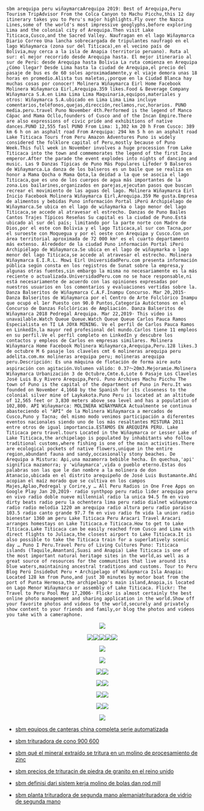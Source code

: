 
```
sbm arequipa peru wiñaymarcaArequipa 2019: Best of Arequipa,Peru Tourism TripAdvisor From the Colca Canyon to Machu Picchu,this 12 day itinerary takes you to Peru's major highlights.Fly over the Nazca Lines,some of the world's most impressive geoglyphs,before exploring Lima and the colonial city of Arequipa.Then visit Lake Titicaca,Cusco,and the Sacred Valley. Naufragan en el lago Wiñaymarca Diario Correo Una lancha sobrecargada de tripulantes naufragó en el lago Wiñaymarca (zona sur del Titicaca),en el vecino país de Bolivia,muy cerca a la isla de Anapia (territorio peruano). Ruta al sur: el mejor recorrido desde Arequipa hasta. El mejor itinerario al sur de Perú: desde Arequipa hasta Bolivia La ruta comienza en Arequipa ¿Cómo llegar? Desde Lima hasta la ciudad de Arequipa,el precio del pasaje de bus es de 60 soles aproximadamente,y el viaje demora unas 18 horas en promedio.Alista tus maletas,¡porque en la Ciudad Blanca hay muchas cosas por conocer! Molinera Wiñaymarca Eirl Home Facebook Molinera Wiñaymarca Eirl,Arequipa.359 likes.Food & Beverage Company Wiñaymarca S.A.en Lima Lima Lima Maquinaria,equipos,materiales y otros: Wiñaymarca S.A.ubicado en Lima Lima Lima incluye comentarios,teléfonos,quejas,dirección,reclamos,ruc,horarios. PUNO media.peru.travel Puno November 4th.Performed is the legend of Manco Cápac and Mama Ocllo,founders of Cusco and of the Incan Empire.There are also expressions of civic pride and exhibitions of native dances.PUNO 12,555 fasl PUNO From Lima: 1,302 km 20 h From Cusco: 389 km 6 h on an asphalt road From Arequipa: 294 km 5 h on an asphalt road Lake Titicaca Tours from Peru Amazon Adventures Puno is widely considered the folklore capital of Peru,mostly because of Puno Week.This full week in November involves a huge procession from Lake Titicaca into the town and commemorates the legend of the first Inca emperor.After the parade the event explodes into nights of dancing and music. Las 9 Danzas Típicas de Puno Más Populares Lifeder 9 Balseros de Wiñaymarca.La danza de los balseros es un baile que se realiza en honor a Mama Qocha o Mama Qota,la deidad a la que se asocia el lago Titicaca,que es uno de los cuerpos de agua más importantes de la zona.Los bailarines,organizados en parejas,ejecutan pasos que buscan recrear el movimiento de las aguas del lago. Molinera Wiñaymarca Eirl Inicio Facebook Molinera Wiñaymarca Eirl,Arequipa.359 Me gusta.Empresa de alimentos y bebidas Puno información Portal iPerú Archipiélago de Wiñaymarca.Se ubica en el lago de wiñaymarka o lago menor del lago Titicaca,se accede al atravesar el estrecho. Danzas de Puno Bailes Cantos Trajes Típicos Reseñas Su capital es la ciudad de Puno.Está ubicado al sur del país; limitando por la parte norte con Madre de Dios,por el este con Bolivia y el lago Titicaca,al sur con Tacna,por el suroeste con Moquegua y por el oeste con Arequipa y Cusco.Con un área territorial aproximada de 72 000 km² es el cuarto departamento más extenso. Alrededor de la ciudad Puno información Portal iPerú Archipiélago de Wiñaymarca.Se ubica en el lago de wiñaymarka o lago menor del lago Titicaca,se accede al atravesar el estrecho. Molinera Wiñaymarca E.I.R.L. Mowi Eirl UniversidadPeru.com presenta información pública según consta en los registros de Sunat sobre la empresa,y algunas otras fuentes,sin embargo la misma no necesariamente es la más reciente o actualizada.UniversidadPeru.com no se hace responsable,ni está necesariamente de acuerdo con las opiniones expresadas por nuestros usuarios en los comentarios y evaluaciones vertidas sobre la. Danza Balseritos de Wiñaymarca C.A.F.Inampu Concurso. Mar 20,2015· Danza Balseritos de Wiñaymarca por el Centro de Arte Folclórico Inampu que ocupó el 1er Puesto con 90.0 Puntos,Categoría Autóctonos en el Concurso de Danzas Folclóricas de Ampliación. Danza Balseritos de Wiñaymarca 2018 Pedregal Arequipa. Mar 22,2019· This video is unavailable.Watch Queue Queue.Watch Queue Queue Carlos Pauca Ramos Especialista en TI LA JOYA MINING. Ve el perfil de Carlos Pauca Ramos en LinkedIn,la mayor red profesional del mundo.Carlos tiene 11 empleos en su perfil.Ve el perfil completo en LinkedIn y descubre los contactos y empleos de Carlos en empresas similares. Molinera Wiñaymarca Home Facebook Molinera Wiñaymarca,Arequipa,Peru.128 likes.3 de octubre M 6 pasaje los claveles cmt 6 molineras arequipa peru adelita.com.mx molineras arequipa peru; molineras arequipa peru.Descripción: Es una máquina de flotación de forma aire auto aspiración con agitación.Volumen válido: 0.37～20m3.Mejoramie.Molinera Wiñaymarca Urbanización 3 de Octubre,Cmte.6,Lote 6 Pasaje Los Claveles José Luis B.y Rivero Arequipa,Perú. Puno Archives Machu Picchu The town of Puno is the capital of the department of Puno in Peru.It was founded on November 4,1668 by the Spanish for its closeness to the colonial silver mine of Laykakota.Puno Peru is located at an altitude of 12,565 feet or 3,830 meters above sea level and has a population of 102,800. API Wiñaymarca: MOLINERA WIÑAYMARCA Actualmente se continua abasteciendo el "API" de la Molinera Wiñaymarca a mercados de Cusco,Puno y Tacna; del mismo modo venimos participación a diferentes eventos nacionales siendo uno de los más resaltantes MISTURA 2011 entre otros de igual importancia.ESTAMOS EN AREQUIPA PERU. Lake Titicaca peru travel.tours Located in the Wiñaymarca or Lesser Lake of Lake Titicaca,the archipelago is populated by inhabitants who follow traditional customs,where fishing is one of the main activities.There are ecological pockets of native flowers,unique in the entire region,abundant fauna and sandy,occasionally stony beaches. De Arequipa a Mistura: Api,una mazamorra bebible hecha. En quechua,'api' significa mazamorra; y 'wiñaymarca',vida o pueblo eterno.Estas dos palabras son las que le dan nombre a la molinera de don Atanacio,ubicada en el distrito arequipeño de José Luis Bustamante.Ahí acopian el maíz morado que se cultiva en los campos Majes,Aplao,Pedregal y Corire,y … All Peru Radios in One Free Apps on Google Play Jan 20,2019· radio synthpop peru radio lider arequipa peru en vivo radio doble nueve millennial radio la unica 94.5 fm en vivo dirty beats radio peru la ochentera lima peru radio dialnet wiñaymarca radio radio melodia 1220 am arequipa radio altura peru radio paraiso 103.5 radio canto grande 97.7 fm en vivo radio fm vida la union radio bienestar 1360 am peru Lake Titicaca Peru Aracari Travel Aracari arranges homestays on Lake Titicaca.e Titicaca.How to get to Lake Titicaca.Lake Titicaca can be easily reached from Cusco and Lima with direct flights to Juliaca,the closest airport to Lake Titicaca.It is also possible to take the Titicaca train for a superlatively scenic day … Puno I Peru.Travel Peru of Living Cultures Puno: Titicaca islands (Taquile,Amantaní,Suasi and Anapia) Lake Titicaca is one of the most important natural heritage sites in the world,as well as a great source of resources for the communities that live around its blue waters,maintaining ancestral traditions and customs. Tour to Peru Blog Perú InsideOut Peru • Archipelago of Wiñaymarca Isla Anapia: Located 128 km from Puno,and just 30 minutes by motor boat from the port of Punta Hermosa,the archipelago's main island,Anapia,is located on Lago Menor Wiñaymarca or assembly of Lake Titicaca. Flickr: The Travel to Peru Pool May 17,2006· Flickr is almost certainly the best online photo management and sharing application in the world.Show off your favorite photos and videos to the world,securely and privately show content to your friends and family,or blog the photos and videos you take with a cameraphone. 
```

<div align="center">

<a href="https://es-crusher.shibang-china.com/github&k=sbm+arequipa+peru+wi%C3%B1aymarca"><img src="https://static.shibang-china.com/es/crusher/logo.jpg"></a>

<a href="https://es-crusher.shibang-china.com/github&k=sbm+arequipa+peru+wi%C3%B1aymarca"><img src="https://static.shibang-china.com/es/crusher/index.jpg"></a><a href="https://es-crusher.shibang-china.com/material.htmlgithub&k=sbm+arequipa+peru+wi%C3%B1aymarca"><img src="https://static.shibang-china.com/es/crusher/material.jpg"></a><a href="https://es-crusher.shibang-china.com/application.htmlgithub&k=sbm+arequipa+peru+wi%C3%B1aymarca"><img src="https://static.shibang-china.com/es/crusher/application.jpg"></a><a href="https://es-crusher.shibang-china.com/aboutus.htmlgithub&k=sbm+arequipa+peru+wi%C3%B1aymarca"><img src="https://static.shibang-china.com/es/crusher/aboutus.jpg"></a><a href="https://es-crusher.shibang-china.com/contact.htmlgithub&k=sbm+arequipa+peru+wi%C3%B1aymarca"><img src="https://static.shibang-china.com/es/crusher/contact.jpg"></a>

<a href="https://es-crusher.shibang-china.com/github&k=sbm+arequipa+peru+wi%C3%B1aymarca"><img src="https://static.shibang-china.com/es/crusher/banner.jpg"></a>

<a href="https://swt.shibang-china.com/github&k=sbm+arequipa+peru+wi%C3%B1aymarca"><img src="https://static.shibang-china.com/es/crusher/text.jpg"></a>

<a href="https://swt.shibang-china.com/github&k=sbm+arequipa+peru+wi%C3%B1aymarca"><img src="https://static.shibang-china.com/es/crusher/chat.jpg"></a><a href="https://es-crusher.shibang-china.com/contact.htmlgithub&k=sbm+arequipa+peru+wi%C3%B1aymarca"><img src="https://static.shibang-china.com/es/crusher/message.jpg"></a>

<a href="https://es-crusher.shibang-china.com/products/pe.htmlgithub&k=sbm+arequipa+peru+wi%C3%B1aymarca"><img src="https://static.shibang-china.com/es/crusher/pe.jpg"></a><a href="https://es-crusher.shibang-china.com/products/pf.htmlgithub&k=sbm+arequipa+peru+wi%C3%B1aymarca"><img src="https://static.shibang-china.com/es/crusher/pf.jpg"></a>

<a href="https://es-crusher.shibang-china.com/products/hpt.htmlgithub&k=sbm+arequipa+peru+wi%C3%B1aymarca"><img src="https://static.shibang-china.com/es/crusher/hpt.jpg"></a><a href="https://es-crusher.shibang-china.com/products/vsi.htmlgithub&k=sbm+arequipa+peru+wi%C3%B1aymarca"><img src="https://static.shibang-china.com/es/crusher/vsi.jpg"></a>

<a href="https://es-crusher.shibang-china.com/products/klv.htmlgithub&k=sbm+arequipa+peru+wi%C3%B1aymarca"><img src="https://static.shibang-china.com/es/crusher/klv.jpg"></a><a href="https://es-crusher.shibang-china.com/products/portable.htmlgithub&k=sbm+arequipa+peru+wi%C3%B1aymarca"><img src="https://static.shibang-china.com/es/crusher/portable.jpg"></a>

<a href="https://swt.shibang-china.com/github&k=sbm+arequipa+peru+wi%C3%B1aymarca"><img src="https://static.shibang-china.com/es/crusher/case.jpg"></a>

</div>


* [sbm equipos de canteras china completa serie automatizada](sbm%20equipos%20de%20canteras%20china%20completa%20serie%20automatizada.md)

* [sbm trituradora de cono 900 600](sbm%20trituradora%20de%20cono%20900%20600.md)

* [sbm qué el mineral extraído se tritura en un molino de procesamiento de zinc](sbm%20qu%C3%A9%20el%20mineral%20extra%C3%ADdo%20se%20tritura%20en%20un%20molino%20de%20procesamiento%20de%20zinc.md)

* [sbm precios de trituracin de piedra de granito en el reino unido](sbm%20precios%20de%20trituracin%20de%20piedra%20de%20granito%20en%20el%20reino%20unido.md)

* [sbm definisi dari sistem kerja molino de bolas dan rod mill](sbm%20definisi%20dari%20sistem%20kerja%20molino%20de%20bolas%20dan%20rod%20mill.md)

* [sbm planta trituradora de segunda mano alemaniatrituradora de vidrio de segunda mano](sbm%20planta%20trituradora%20de%20segunda%20mano%20alemaniatrituradora%20de%20vidrio%20de%20segunda%20mano.md)